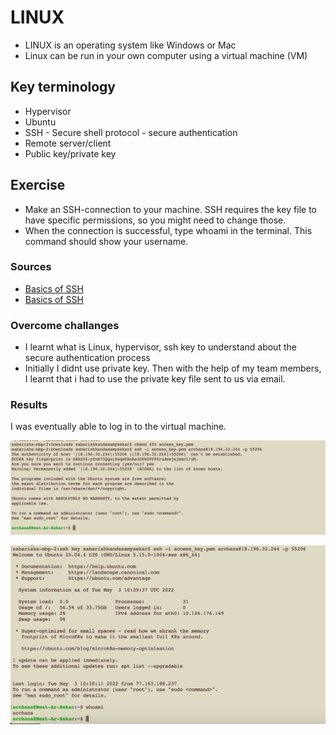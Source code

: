 # LINUX
- LINUX is an operating system like Windows or Mac 
- Linux can be run in your own computer using a virtual machine (VM)

## Key terminology
- Hypervisor
- Ubuntu
- SSH - Secure shell protocol - secure authentication
- Remote server/client
- Public key/private key

## Exercise
- Make an SSH-connection to your machine. SSH requires the key file to have specific permissions, so you might need to change those.
- When the connection is successful, type whoami in the terminal. This command should show your username.

### Sources
- [Basics of SSH](https://www.youtube.com/watch?v=qWKK_PNHnnA&t=6s)
- [Basics of SSH](https://www.youtube.com/watch?v=lRMAJwMQ0Vc)

### Overcome challanges
- I learnt what is Linux, hypervisor, ssh key to understand about the secure authentication process
- Initially I didnt use private key. Then with the help of my team members, I learnt that i had to use the private key file sent to us via email.


### Results
I was eventually able to log in to the virtual machine.

![Settinguplinux](../../../00_includes/DAY2_LINUX/LNX-01/LNX-01-ex1.png)

![Settinguplinux2](../../../00_includes/DAY2_LINUX/LNX-01/LNX-01-ex2.png)






